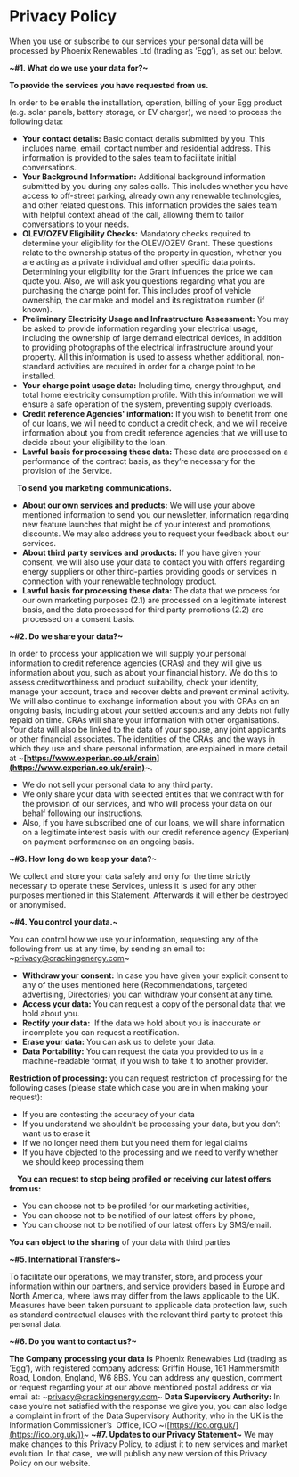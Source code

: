 # **Privacy Policy**
When you use or subscribe to our services your personal data will be processed by Phoenix Renewables Ltd (trading as ‘Egg’), as set out below.

**~#1. What do we use your data for?~**

**To provide the services you have requested from us.**

In order to be enable the installation, operation, billing of your Egg product (e.g. solar panels, battery storage, or EV charger), we need to process the following data:
* **Your contact details:** Basic contact details submitted by you. This includes name, email, contact number and residential address. This information is provided to the sales team to facilitate initial conversations.
* **Your Background Information:** Additional background information submitted by you during any sales calls. This includes whether you have access to off-street parking, already own any renewable technologies, and other related questions. This information provides the sales team with helpful context ahead of the call, allowing them to tailor conversations to your needs.
* **OLEV/OZEV Eligibility Checks:** Mandatory checks required to determine your eligibility for the OLEV/OZEV Grant. These questions relate to the ownership status of the property in question, whether you are acting as a private individual and other specific data points. Determining your eligibility for the Grant influences the price we can quote you. Also, we will ask you questions regarding what you are purchasing the charge point for. This includes proof of vehicle ownership, the car make and model and its registration number (if known). 
* **Preliminary Electricity Usage and Infrastructure Assessment:** You may be asked to provide information regarding your electrical usage, including the ownership of large demand electrical devices, in addition to providing photographs of the electrical infrastructure around your property. All this information is used to assess whether additional, non-standard activities are required in order for a charge point to be installed.
* **Your charge point usage data:** Including time, energy throughput, and total home electricity consumption profile. With this information we will ensure a safe operation of the system, preventing supply overloads.
* **Credit reference Agencies' information:** If you wish to benefit from one of our loans, we will need to conduct a credit check, and we will receive information about you from credit reference agencies that we will use to decide about your eligibility to the loan.
* **Lawful basis for processing these data:** These data are processed on a performance of the contract basis, as they’re necessary for the provision of the Service. 

⠀
**To send you marketing communications.**
* **About our own services and products:** We will use your above mentioned information to send you our newsletter, information regarding new feature launches that might be of your interest and promotions, discounts. We may also address you to request your feedback about our services.
* **About third party services and products:** If you have given your consent, we will also use your data to contact you with offers regarding energy suppliers or other third-parties providing goods or services in connection with your renewable technology product.
* **Lawful basis for processing these data:** The data that we process for our own marketing purposes (2.1) are processed on a legitimate interest basis, and the data processed for third party promotions (2.2) are processed on a consent basis.

**~#2. Do we share your data?~**

In order to process your application we will supply your personal information to credit reference agencies (CRAs) and they will give us information about you, such as about your financial history. We do this to assess creditworthiness and product suitability, check your identity, manage your account, trace and recover debts and prevent criminal activity.
We will also continue to exchange information about you with CRAs on an ongoing basis, including about your settled accounts and any debts not fully repaid on time. CRAs will share your information with other organisations. Your data will also be linked to the data of your spouse, any joint applicants or other financial associates.
The identities of the CRAs, and the ways in which they use and share personal information, are explained in more detail at **~[https://www.experian.co.uk/crain](https://www.experian.co.uk/crain)~**.
* We do not sell your personal data to any third party. 
* We only share your data with selected entities that we contract with for the provision of our services, and who will process your data on our behalf following our instructions.
* Also, if you have subscribed one of our loans, we will share information on a legitimate interest basis with our credit reference agency (Experian) on payment performance on an ongoing basis. 

**~#3. How long do we keep your data?~**

We collect and store your data safely and only for the time strictly necessary to operate these Services, unless it is used for any other purposes mentioned in this Statement. Afterwards it will either be destroyed or anonymised.

**~#4. You control your data.~**

You can control how we use your information, requesting any of the following from us at any time, by sending an email to: ~[privacy@crackingenergy.com](mailto:privacy@crackingenergy.com.)~
* **Withdraw your consent:** In case you have given your explicit consent to any of the uses mentioned here (Recommendations, targeted advertising, Directories) you can withdraw your consent at any time.
* **Access your data:** You can request a copy of the personal data that we hold about you.
* **Rectify your data:**  If the data we hold about you is inaccurate or incomplete you can request a rectification.
* **Erase your data:** You can ask us to delete your data.
* **Data Portability:** You can request the data you provided to us in a machine-readable format, if you wish to take it to another provider.

**Restriction of processing:** you can request restriction of processing for the following cases (please state which case you are in when making your request):   
* If you are contesting the accuracy of your data     
* If you understand we shouldn’t be processing your data, but you don’t want us to erase it
* If we no longer need them but you need them for legal claims
* If you have objected to the processing and we need to verify whether we should keep processing them

⠀
**You can request to stop being profiled or receiving our latest offers from us:**
* You can choose not to be profiled for our marketing activities,
* You can choose not to be notified of our latest offers by phone,
* You can choose not to be notified of our latest offers by SMS/email.

**You can object to the sharing** of your data with third parties

**~#5. International Transfers~**

To facilitate our operations, we may transfer, store, and process your information within our partners, and service providers based in Europe and North America, where laws may differ from the laws applicable to the UK. Measures have been taken pursuant to applicable data protection law, such as standard contractual clauses with the relevant third party to protect this personal data.

**~#6. Do you want to contact us?~**

**The Company processing your data is** Phoenix Renewables Ltd (trading as ‘Egg’), with registered company address: Griffin House, 161 Hammersmith Road, London, England, W6 8BS.
You can address any question, comment or request regarding your at our above mentioned postal address or via email at: ~[privacy@crackingenergy.com](mailto:privacy@crackingenergy.com.)~
**Data Supervisory Authority:** In case you’re not satisfied with the response we give you, you can also lodge a complaint in front of the Data Supervisory Authority, who in the UK is the Information Commissioner’s  Office, ICO ~([https://ico.org.uk/](https://ico.org.uk/))~
**~#7. Updates to our Privacy Statement~**
We may make changes to this Privacy Policy, to adjust it to new services and market evolution. In that case,  we will publish any new version of this Privacy Policy on our website.
